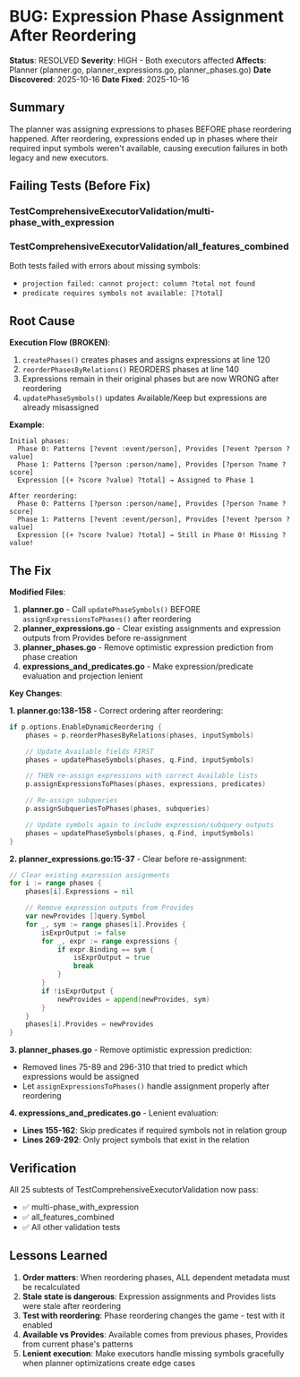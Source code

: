 # BUG: Expression Phase Assignment After Reordering

**Status**: RESOLVED
**Severity**: HIGH - Both executors affected
**Affects**: Planner (planner.go, planner_expressions.go, planner_phases.go)
**Date Discovered**: 2025-10-16
**Date Fixed**: 2025-10-16

## Summary

The planner was assigning expressions to phases BEFORE phase reordering happened. After reordering, expressions ended up in phases where their required input symbols weren't available, causing execution failures in both legacy and new executors.

## Failing Tests (Before Fix)

### TestComprehensiveExecutorValidation/multi-phase_with_expression
### TestComprehensiveExecutorValidation/all_features_combined

Both tests failed with errors about missing symbols:
- `projection failed: cannot project: column ?total not found`
- `predicate requires symbols not available: [?total]`

## Root Cause

**Execution Flow (BROKEN)**:
1. `createPhases()` creates phases and assigns expressions at line 120
2. `reorderPhasesByRelations()` REORDERS phases at line 140
3. Expressions remain in their original phases but are now WRONG after reordering
4. `updatePhaseSymbols()` updates Available/Keep but expressions are already misassigned

**Example**:
```
Initial phases:
  Phase 0: Patterns [?event :event/person], Provides [?event ?person ?value]
  Phase 1: Patterns [?person :person/name], Provides [?person ?name ?score]
  Expression [(+ ?score ?value) ?total] → Assigned to Phase 1

After reordering:
  Phase 0: Patterns [?person :person/name], Provides [?person ?name ?score]
  Phase 1: Patterns [?event :event/person], Provides [?event ?person ?value]
  Expression [(+ ?score ?value) ?total] → Still in Phase 0! Missing ?value!
```

## The Fix

**Modified Files**:
1. **planner.go** - Call `updatePhaseSymbols()` BEFORE `assignExpressionsToPhases()` after reordering
2. **planner_expressions.go** - Clear existing assignments and expression outputs from Provides before re-assignment
3. **planner_phases.go** - Remove optimistic expression prediction from phase creation
4. **expressions_and_predicates.go** - Make expression/predicate evaluation and projection lenient

**Key Changes**:

**1. planner.go:138-158** - Correct ordering after reordering:
```go
if p.options.EnableDynamicReordering {
    phases = p.reorderPhasesByRelations(phases, inputSymbols)

    // Update Available fields FIRST
    phases = updatePhaseSymbols(phases, q.Find, inputSymbols)

    // THEN re-assign expressions with correct Available lists
    p.assignExpressionsToPhases(phases, expressions, predicates)

    // Re-assign subqueries
    p.assignSubqueriesToPhases(phases, subqueries)

    // Update symbols again to include expression/subquery outputs
    phases = updatePhaseSymbols(phases, q.Find, inputSymbols)
}
```

**2. planner_expressions.go:15-37** - Clear before re-assignment:
```go
// Clear existing expression assignments
for i := range phases {
    phases[i].Expressions = nil

    // Remove expression outputs from Provides
    var newProvides []query.Symbol
    for _, sym := range phases[i].Provides {
        isExprOutput := false
        for _, expr := range expressions {
            if expr.Binding == sym {
                isExprOutput = true
                break
            }
        }
        if !isExprOutput {
            newProvides = append(newProvides, sym)
        }
    }
    phases[i].Provides = newProvides
}
```

**3. planner_phases.go** - Remove optimistic expression prediction:
- Removed lines 75-89 and 296-310 that tried to predict which expressions would be assigned
- Let `assignExpressionsToPhases()` handle assignment properly after reordering

**4. expressions_and_predicates.go** - Lenient evaluation:
- **Lines 155-162**: Skip predicates if required symbols not in relation group
- **Lines 269-292**: Only project symbols that exist in the relation

## Verification

All 25 subtests of TestComprehensiveExecutorValidation now pass:
- ✅ multi-phase_with_expression
- ✅ all_features_combined
- ✅ All other validation tests

## Lessons Learned

1. **Order matters**: When reordering phases, ALL dependent metadata must be recalculated
2. **Stale state is dangerous**: Expression assignments and Provides lists were stale after reordering
3. **Test with reordering**: Phase reordering changes the game - test with it enabled
4. **Available vs Provides**: Available comes from previous phases, Provides from current phase's patterns
5. **Lenient execution**: Make executors handle missing symbols gracefully when planner optimizations create edge cases
